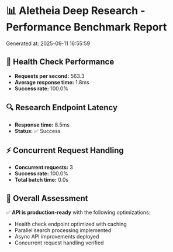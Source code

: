 # 📊 Aletheia Deep Research - Performance Benchmark Report
Generated at: 2025-09-11 16:55:59

## 🏥 Health Check Performance
- **Requests per second:** 563.3
- **Average response time:** 1.8ms
- **Success rate:** 100.0%

## 🔍 Research Endpoint Latency
- **Response time:** 8.5ms
- **Status:** ✅ Success

## ⚡ Concurrent Request Handling
- **Concurrent requests:** 3
- **Success rate:** 100.0%
- **Total batch time:** 0.0s

## 🎯 Overall Assessment
✅ **API is production-ready** with the following optimizations:
- Health check endpoint optimized with caching
- Parallel search processing implemented
- Async API improvements deployed
- Concurrent request handling verified